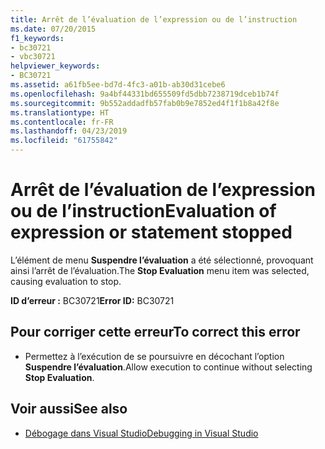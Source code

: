 ```yaml
---
title: Arrêt de l’évaluation de l’expression ou de l’instruction
ms.date: 07/20/2015
f1_keywords:
- bc30721
- vbc30721
helpviewer_keywords:
- BC30721
ms.assetid: a61fb5ee-bd7d-4fc3-a01b-ab30d31cebe6
ms.openlocfilehash: 9a4bf44331bd655509fd5dbb7238719dceb1b74f
ms.sourcegitcommit: 9b552addadfb57fab0b9e7852ed4f1f1b8a42f8e
ms.translationtype: HT
ms.contentlocale: fr-FR
ms.lasthandoff: 04/23/2019
ms.locfileid: "61755842"
---
```

# <a name="evaluation-of-expression-or-statement-stopped"></a><span data-ttu-id="4c228-102">Arrêt de l’évaluation de l’expression ou de l’instruction</span><span class="sxs-lookup"><span data-stu-id="4c228-102">Evaluation of expression or statement stopped</span></span>
<span data-ttu-id="4c228-103">L’élément de menu **Suspendre l’évaluation** a été sélectionné, provoquant ainsi l’arrêt de l’évaluation.</span><span class="sxs-lookup"><span data-stu-id="4c228-103">The **Stop Evaluation** menu item was selected, causing evaluation to stop.</span></span>  
  
 <span data-ttu-id="4c228-104">**ID d’erreur :** BC30721</span><span class="sxs-lookup"><span data-stu-id="4c228-104">**Error ID:** BC30721</span></span>  
  
## <a name="to-correct-this-error"></a><span data-ttu-id="4c228-105">Pour corriger cette erreur</span><span class="sxs-lookup"><span data-stu-id="4c228-105">To correct this error</span></span>  
  
- <span data-ttu-id="4c228-106">Permettez à l’exécution de se poursuivre en décochant l’option **Suspendre l’évaluation**.</span><span class="sxs-lookup"><span data-stu-id="4c228-106">Allow execution to continue without selecting **Stop Evaluation**.</span></span>  
  
## <a name="see-also"></a><span data-ttu-id="4c228-107">Voir aussi</span><span class="sxs-lookup"><span data-stu-id="4c228-107">See also</span></span>

- [<span data-ttu-id="4c228-108">Débogage dans Visual Studio</span><span class="sxs-lookup"><span data-stu-id="4c228-108">Debugging in Visual Studio</span></span>](/visualstudio/debugger/debugging-in-visual-studio)
